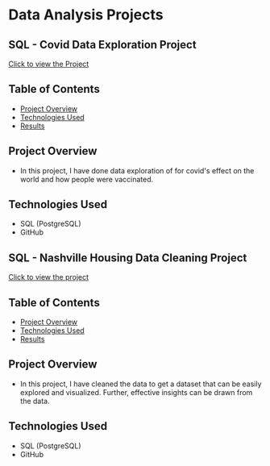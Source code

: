 #  Data Analysis Projects

## SQL - Covid Data Exploration Project
[Click to view the Project](https://github.com/dhadwalranjana/PortfolioProjectsPart1/blob/main/Covid%20Portfolio%20Project%20script.sql)


## Table of Contents
- [Project Overview](#project-overview)
- [Technologies Used](#technologies-used)
- [Results](#results)


## Project Overview
- In this project, I have done data exploration of for covid's effect on the world and how people were vaccinated.
  
## Technologies Used
- SQL (PostgreSQL)
- GitHub

 

## SQL -  Nashville Housing Data Cleaning Project
[Click to view the project](https://github.com/dhadwalranjana/PortfolioProjectsPart1/blob/main/Data%20Cleaning%20for%20Nashville%20Housing%20dataset.sql)

  
## Table of Contents
- [Project Overview](#project-overview)
- [Technologies Used](#technologies-used)
- [Results](#results)

## Project Overview
- In this project, I have cleaned the data to get a dataset that can be easily explored and visualized. Further, effective insights can be drawn from the data.
  
## Technologies Used
- SQL (PostgreSQL)
- GitHub


